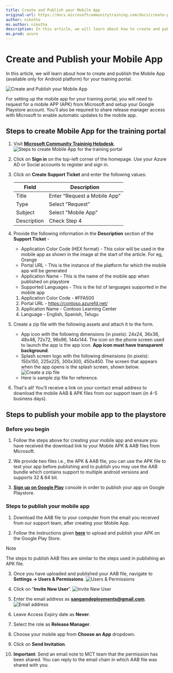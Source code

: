 ```yaml
---
title: Create and Publish your Mobile App
original-url: https://docs.microsoftcommunitytraining.com/docs/create-publish-mobile-app
author: nikotha
ms.author: nikotha
description: In this article, we will learn about how to create and publish the Mobile App (available only for Android platform) for your training portal.
ms.prod: azure
---
```


# Create and Publish your Mobile App

In this article, we will learn about how to create and publish the Mobile App (available only for Android platform) for your training portal.  

![Create and Publish your Mobile App](../../media/image%2877%29.png)
    
For setting up the mobile app for your training portal, you will need to request for a mobile APP (APK) from Microsoft and setup your Google Playstore account.  You’ll also be required to share release manager access with Microsoft to enable automatic updates to the mobile app. 

## Steps to create Mobile App for the training portal

1. Visit [**Microsoft Community Traininig Helpdesk**](https://go.microsoft.com/fwlink/?linkid=2104630).
![Steps to create Mobile App for the training portal](../../media/image%2876%29.png)

2. Click on **Sign in** on the top-left corner of the homepage. Use your Azure AD or Social accounts to register and sign in.

3. Click on **Create Support Ticket** and enter the following values:

    | Field  	  | Description                  |
    | ----------- | ---------------------------- |
    | Title       |	Enter "Request a Mobile App" |
    | Type        |	Select "Request”             |
    | Subject     | Select "Mobile App"          |
    | Description | Check Step 4                 |
    
4. Provide the following information in the **Description** section of the **Support Ticket** -
    * Application Color Code (HEX format) - This color will be used in the mobile app as shown in the image at the start of the article. For eg, Orange 
    * Portal URL - This is the instance of the platform for which the mobile app will be generated 
    * Application Name - This is the name of the mobile app when published on playstore
    * Supported Languages - This is the list of languages supported in the mobile app

    1. Application Color Code - #FFA500
    2. Portal URL - https://contoso.azurefd.net/ 
    3.  Application Name - Contoso Learning Center  
    4.  Language - English, Spanish, Telugu

5. Create a zip file with the following assets and attach it to the form. 
    - App icon with the following dimensions (in pixels): 24x24, 36x36, 48x48, 72x72, 96x96, 144x144. The icon on the phone screen used to launch the app is the app icon. **App icon must have transparent background**.
    - Splash screen logo with the following dimensions (in pixels): 150x150, 225x225, 300x300, 450x450. The screen that appears when the app opens is the splash screen, shown below. 
    ![Create a zip file](../../media/image%2821%29.png)
    - Here is sample zip file for reference.

6. That's all! You’ll receive a link on your contact email address to download the mobile AAB & APK files from our support team (in 4-5 business days).

## Steps to publish your mobile app to the playstore

### Before you begin

1.	Follow the steps above for creating your mobile app and ensure you have received the download link to your Mobile APK & AAB files from Microsoft.

2.	We provide two files i.e., the APK & AAB file, you can use the APK file to test your app before publishing and to publish you may use the AAB bundle which contains support to multiple android versions and supports 32 & 64 bit.

3.	[**Sign up on Google Play**](https://play.google.com/apps/publish/signup/) console in order to publish your app on  Google Playstore.  

### Steps to publish your mobile app

1. Download the AAB file to your computer from the email you received from our support team, after creating your Mobile App.

2. Follow the instructions given [**here**](https://support.google.com/googleplay/android-developer/answer/113469?hl=en&ref_topic=7072031) to upload and publish your APK on the Google Play Store.

> [!NOTE]
> The steps to publish AAB files are similar to the steps used in publishing an APK file.

3. Once you have uploaded and published your AAB file, navigate to **Settings -> Users & Permissions**. 
![Users & Permissions](../../media/image%2878%29.png)

4. Click on “**Invite New User**”. 
![Invite New User](../../media/image%2885%29.png)

5. Enter the email address as **sangamdeployments@gmail.com**.
![Email address](../../media/image%2886%29.png)

6. Leave Access Expiry date as **Never**.

7. Select the role as **Release Manager**.

8. Choose your mobile app from **Choose an App** dropdown. 

9. Click on **Send Invitation**. 

10. **Important**: Send an email note to MCT team that the permission has been shared. You can reply to the  email chain in which AAB file was shared with you. 
